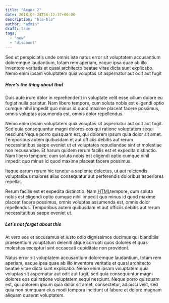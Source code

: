 ```yaml
---
title: "Акция 2"
date: 2018-05-24T16:12:37+06:00
description: "bla-bla"
author: "admin"
draft: true
tags:
  - "new"
  - "discount"
---
```


<p>
    Sed ut perspiciatis unde omnis iste natus error sit voluptatem accusantium doloremque laudantium, totam rem aperiam, eaque ipsa quae ab illo inventore veritatis et quasi architecto beatae vitae dicta sunt explicabo. Nemo enim ipsam voluptatem quia voluptas
    sit aspernatur aut odit aut fugit
</p>
<h5>Here's the thing about that</h5>
<p>
    Duis aute irure dolor in reprehenderit in voluptate velit esse cillum dolore eu fugiat nulla pariatur. Nam libero tempore, cum soluta nobis est eligendi optio cumque nihil impedit quo minus id quod maxime placeat facere possimus, omnis voluptas assumenda
    est, omnis dolor repellendus.
</p>
<p>
    <span class="font-weight-bold">Nemo enim ipsam voluptatem quia voluptas sit aspernatur aut odit aut fugit. Sed quia consequuntur magni dolores eos qui ratione voluptatem sequi nesciunt.</span>Neque porro quisquam est, qui dolorem ipsum quia dolor sit
    amet. Temporibus autem quibusdam et aut officiis debitis aut rerum necessitatibus saepe eveniet ut et voluptates repudiandae sint et molestiae non recusandae. Et harum quidem rerum facilis est et expedita distinctio. Nam
    libero tempore, cum soluta nobis est eligendi optio cumque nihil impedit quo minus id quod maxime placeat facere possimus.
</p>
<p>
    Itaque earum rerum hic tenetur a sapiente delectus, ut aut reiciendis voluptatibus maiores alias consequatur aut perferendis doloribus asperiores repellat.
</p>
<p>
    Rerum facilis est et expedita distinctio. Nam
    <abbr title="Hyper Text Markup Language">HTML</abbr>tempore, cum soluta nobis est eligendi optio cumque nihil impedit quo minus id quod maxime placeat facere possimus, omnis voluptas assumenda est, omnis dolor repellendus. Temporibus autem quibusdam et aut officiis
    debitis aut rerum necessitatibus saepe eveniet ut.
</p>
<h5>Let's not forget about this</h5>
<p>
    At vero eos et accusamus et iusto odio dignissimos ducimus qui blanditiis praesentium voluptatum deleniti atque corrupti quos dolores et quas molestias excepturi sint occaecati cupiditate non provident.
</p>
<p>
    Natus error sit voluptatem accusantium doloremque laudantium, totam rem aperiam, eaque ipsa quae ab illo inventore veritatis et quasi architecto beatae vitae dicta sunt explicabo. Nemo enim ipsam voluptatem quia voluptas sit aspernatur aut odit aut fugit,
    sed quia consequuntur magni dolores eos qui ratione voluptatem sequi nesciunt. Neque porro quisquam est, qui dolorem ipsum quia dolor sit amet, consectetur, adipisci velit, sed quia non numquam eius modi tempora incidunt
    ut labore et dolore magnam aliquam quaerat voluptatem.
</p>
